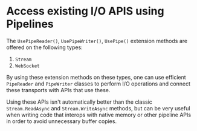 # Access existing I/O APIS using Pipelines

The `UsePipeReader()`, `UsePipeWriter()`, `UsePipe()` extension methods are offered on the following types:

1. `Stream`
2. `WebSocket`

By using these extension methods on these types, one can use efficient `PipeReader` and `PipeWriter` classes to perform I/O operations
and connect these transports with APIs that use these.

Using these APIs isn't automatically better than the classic `Stream.ReadAsync` and `Stream.WriteAsync` methods,
but can be very useful when writing code that interops with native memory or other pipeline APIs in order
to avoid unnecessary buffer copies.
